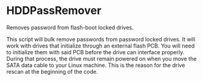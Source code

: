 # HDDPassRemover
Removes password from flash-boot locked drives.

This script will bulk remove passwords from password locked drives. 
It will work with drives that initialize through an external flash PCB.
You will need to initialize them with said PCB before the drive can interface properly.
During that process, the drive must remain powered on when you move the SATA data cable to your Linux machine.
This is the reason for the drive rescan at the beginning of the code.
